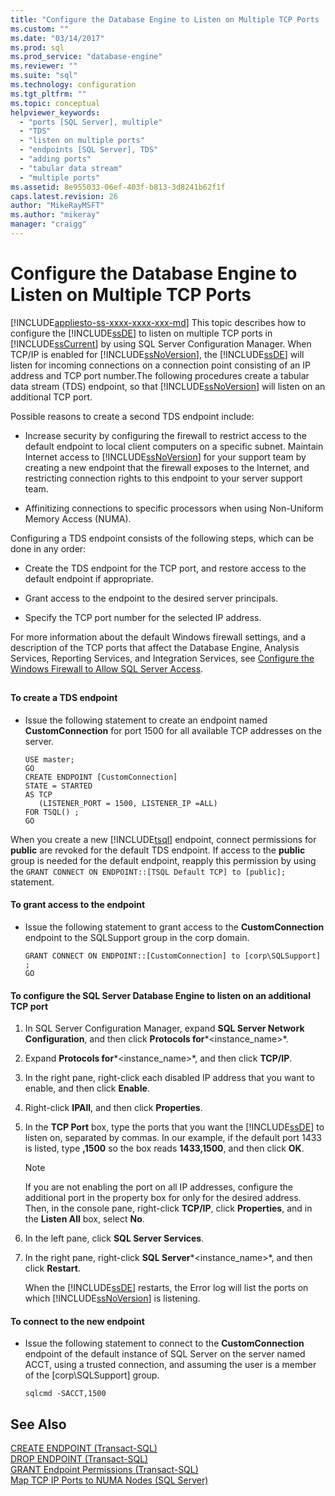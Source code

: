 ```yaml
---
title: "Configure the Database Engine to Listen on Multiple TCP Ports | Microsoft Docs"
ms.custom: ""
ms.date: "03/14/2017"
ms.prod: sql
ms.prod_service: "database-engine"
ms.reviewer: ""
ms.suite: "sql"
ms.technology: configuration
ms.tgt_pltfrm: ""
ms.topic: conceptual
helpviewer_keywords: 
  - "ports [SQL Server], multiple"
  - "TDS"
  - "listen on multiple ports"
  - "endpoints [SQL Server], TDS"
  - "adding ports"
  - "tabular data stream"
  - "multiple ports"
ms.assetid: 8e955033-06ef-403f-b813-3d8241b62f1f
caps.latest.revision: 26
author: "MikeRayMSFT"
ms.author: "mikeray"
manager: "craigg"
---
```

# Configure the Database Engine to Listen on Multiple TCP Ports
[!INCLUDE[appliesto-ss-xxxx-xxxx-xxx-md](../../includes/appliesto-ss-xxxx-xxxx-xxx-md.md)]
  This topic describes how to configure the [!INCLUDE[ssDE](../../includes/ssde-md.md)] to listen on multiple TCP ports in [!INCLUDE[ssCurrent](../../includes/sscurrent-md.md)] by using SQL Server Configuration Manager. When TCP/IP is enabled for [!INCLUDE[ssNoVersion](../../includes/ssnoversion-md.md)], the [!INCLUDE[ssDE](../../includes/ssde-md.md)] will listen for incoming connections on a connection point consisting of an IP address and TCP port number.The following procedures create a tabular data stream (TDS) endpoint, so that [!INCLUDE[ssNoVersion](../../includes/ssnoversion-md.md)] will listen on an additional TCP port.  
  
 Possible reasons to create a second TDS endpoint include:  
  
-   Increase security by configuring the firewall to restrict access to the default endpoint to local client computers on a specific subnet. Maintain Internet access to [!INCLUDE[ssNoVersion](../../includes/ssnoversion-md.md)] for your support team by creating a new endpoint that the firewall exposes to the Internet, and restricting connection rights to this endpoint to your server support team.  
  
-   Affinitizing connections to specific processors when using Non-Uniform Memory Access (NUMA).  
  
 Configuring a TDS endpoint consists of the following steps, which can be done in any order:  
  
-   Create the TDS endpoint for the TCP port, and restore access to the default endpoint if appropriate.  
  
-   Grant access to the endpoint to the desired server principals.  
  
-   Specify the TCP port number for the selected IP address.  
  
 For more information about the default Windows firewall settings, and a description of the TCP ports that affect the Database Engine, Analysis Services, Reporting Services, and Integration Services, see [Configure the Windows Firewall to Allow SQL Server Access](../../sql-server/install/configure-the-windows-firewall-to-allow-sql-server-access.md).  
  
##  <a name="SSMSProcedure"></a>  
  
#### To create a TDS endpoint  
  
-   Issue the following statement to create an endpoint named **CustomConnection** for port 1500 for all available TCP addresses on the server.  
  
    ```  
    USE master;  
    GO  
    CREATE ENDPOINT [CustomConnection]  
    STATE = STARTED  
    AS TCP  
       (LISTENER_PORT = 1500, LISTENER_IP =ALL)  
    FOR TSQL() ;  
    GO  
    ```  
  
 When you create a new [!INCLUDE[tsql](../../includes/tsql-md.md)] endpoint, connect permissions for **public** are revoked for the default TDS endpoint. If access to the **public** group is needed for the default endpoint, reapply this permission by using the `GRANT CONNECT ON ENDPOINT::[TSQL Default TCP] to [public];` statement.  
  
#### To grant access to the endpoint  
  
-   Issue the following statement to grant access to the **CustomConnection** endpoint to the SQLSupport group in the corp domain.  
  
    ```  
    GRANT CONNECT ON ENDPOINT::[CustomConnection] to [corp\SQLSupport] ;  
    GO  
    ```  
  
#### To configure the SQL Server Database Engine to listen on an additional TCP port  
  
1.  In SQL Server Configuration Manager, expand **SQL Server Network Configuration**, and then click **Protocols for***<instance_name>*.  
  
2.  Expand **Protocols for***<instance_name>*, and then click **TCP/IP**.  
  
3.  In the right pane, right-click each disabled IP address that you want to enable, and then click **Enable**.  
  
4.  Right-click **IPAll**, and then click **Properties**.  
  
5.  In the **TCP Port** box, type the ports that you want the [!INCLUDE[ssDE](../../includes/ssde-md.md)] to listen on, separated by commas. In our example, if the default port 1433 is listed, type **,1500** so the box reads **1433,1500**, and then click **OK**.  
  
    > [!NOTE]  
    >  If you are not enabling the port on all IP addresses, configure the additional port in the property box for only for the desired address. Then, in the console pane, right-click **TCP/IP**, click **Properties**, and in the **Listen All** box, select **No**.  
  
6.  In the left pane, click **SQL Server Services**.  
  
7.  In the right pane, right-click **SQL Server***<instance_name>*, and then click **Restart**.  
  
     When the [!INCLUDE[ssDE](../../includes/ssde-md.md)] restarts, the Error log will list the ports on which [!INCLUDE[ssNoVersion](../../includes/ssnoversion-md.md)] is listening.  
  
#### To connect to the new endpoint  
  
-   Issue the following statement to connect to the **CustomConnection** endpoint of the default instance of SQL Server on the server named ACCT, using a trusted connection, and assuming the user is a member of the [corp\SQLSupport] group.  
  
    ```  
    sqlcmd -SACCT,1500  
    ```  
  
## See Also  
 [CREATE ENDPOINT &#40;Transact-SQL&#41;](../../t-sql/statements/create-endpoint-transact-sql.md)   
 [DROP ENDPOINT &#40;Transact-SQL&#41;](../../t-sql/statements/drop-endpoint-transact-sql.md)   
 [GRANT Endpoint Permissions &#40;Transact-SQL&#41;](../../t-sql/statements/grant-endpoint-permissions-transact-sql.md)   
 [Map TCP IP Ports to NUMA Nodes &#40;SQL Server&#41;](../../database-engine/configure-windows/map-tcp-ip-ports-to-numa-nodes-sql-server.md)  
  
  
